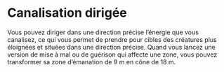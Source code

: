 # Canalisation dirigée

<p>Vous pouvez diriger dans une direction précise l’énergie que vous canalisez, ce qui vous permet de prendre pour cibles des créatures plus éloignées et situées dans une direction précise. Quand vous lancez une version de mise à mal ou de guérison qui affecte une zone, vous pouvez transformer sa zone d’émanation de 9 m en cône de 18 m.</p>